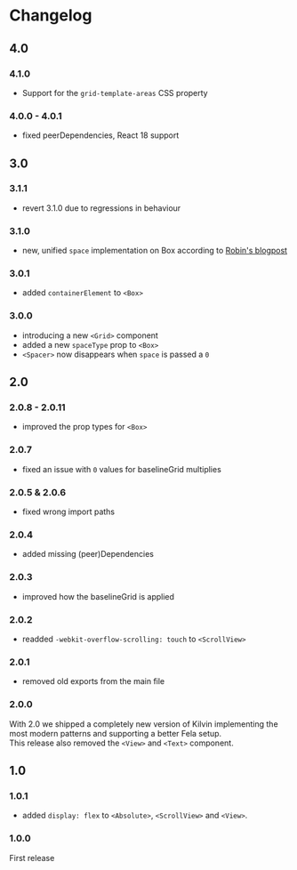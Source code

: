 # Changelog

## 4.0

### 4.1.0

- Support for the `grid-template-areas` CSS property

### 4.0.0 - 4.0.1

- fixed peerDependencies, React 18 support

## 3.0

### 3.1.1

- revert 3.1.0 due to regressions in behaviour

### 3.1.0

- new, unified `space` implementation on Box according to [Robin's blogpost](https://weser.io/blog/spacing-children-in-react)

### 3.0.1

- added `containerElement` to `<Box>`

### 3.0.0

- introducing a new `<Grid>` component
- added a new `spaceType` prop to `<Box>`
- `<Spacer>` now disappears when `space` is passed a `0`

## 2.0

### 2.0.8 - 2.0.11

- improved the prop types for `<Box>`

### 2.0.7

- fixed an issue with `0` values for baselineGrid multiplies

### 2.0.5 & 2.0.6

- fixed wrong import paths

### 2.0.4

- added missing (peer)Dependencies

### 2.0.3

- improved how the baselineGrid is applied

### 2.0.2

- readded `-webkit-overflow-scrolling: touch` to `<ScrollView>`

### 2.0.1

- removed old exports from the main file

### 2.0.0

With 2.0 we shipped a completely new version of Kilvin implementing the most modern patterns and supporting a better Fela setup.<br>
This release also removed the `<View>` and `<Text>` component.

## 1.0

### 1.0.1

- added `display: flex` to `<Absolute>`, `<ScrollView>` and `<View>`.

### 1.0.0

First release
